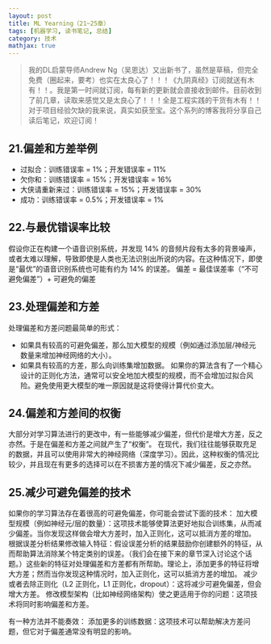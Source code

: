 ---layout: posttitle: ML Yearning（21~25章）tags: [机器学习, 读书笔记, 总结]category: 技术mathjax: true--->我的DL启蒙导师Andrew Ng（吴恩达）又出新书了，虽然是草稿，但完全免费（圈起来，要考）也实在太良心了！！！《九阴真经》订阅就送有木有！！。我是第一时间就订阅，每有新的更新就会直接收到邮件。目前收到了前几章，读取来感觉又是太良心了！！！全是工程实践的干货有木有！！对于项目经验欠缺的我来说，真实如获至宝。这个系列的博客我将分享自己读后笔记，欢迎订阅！## 21.偏差和方差举例* 过拟合：训练错误率 = 1%；开发错误率 = 11%* 欠你和：训练错误率 = 15%；开发错误率 = 16%* 大侠请重新来过：训练错误率 = 15%；开发错误率 = 30%* 成功：训练错误率 = 0.5%；开发错误率 = 1%## 22.与最优错误率比较假设你正在构建一个语音识别系统，并发现 14% 的音频片段有太多的背景噪声，或者太难以理解，导致即使是人类也无法识别出所说的内容。在这种情况下，即使是“最优”的语音识别系统也可能有约为 14% 的误差。    偏差 = 最佳误差率（“不可避免偏差”）+ 可避免的偏差## 23.处理偏差和方差处理偏差和方差问题最简单的形式：* 如果具有较高的可避免偏差，那么加大模型的规模（例如通过添加层/神经元数量来增加神经网络的大小）。* 如果具有较高的方差，那么向训练集增加数据。如果你的算法含有了一个精心设计的正则化方法，通常可以安全地加大模型的规模，而不会增加过拟合风险。避免使用更大模型的唯一原因就是这将使得计算代价变大。## 24.偏差和方差间的权衡大部分对学习算法进行的更改中，有一些能够减少偏差，但代价是增大方差，反之亦然。于是在偏差和方差之间就产生了“权衡”。在现代，我们往往能够获取充足的数据，并且可以使用非常大的神经网络（深度学习）。因此，这种权衡的情况比较少，并且现在有更多的选择可以在不损害方差的情况下减少偏差，反之亦然。## 25.减少可避免偏差的技术如果你的学习算法存在着很高的可避免偏差，你可能会尝试下面的技术：加大模型规模（例如神经元/层的数量）：这项技术能够使算法更好地拟合训练集，从而减少偏差。当你发现这样做会增大方差时，加入正则化，这可以抵消方差的增加。根据误差分析结果修改输入特征：假设误差分析的结果鼓励你创建额外的特征，从而帮助算法消除某个特定类别的误差。（我们会在接下来的章节深入讨论这个话题。）这些新的特征对处理偏差和方差都有所帮助。理论上，添加更多的特征将增大方差；然而当你发现这种情况时，加入正则化，这可以抵消方差的增加。减少或者去除正则化（L2 正则化，L1 正则化，dropout）：这将减少可避免偏差，但会增大方差。修改模型架构（比如神经网络架构）使之更适用于你的问题：这项技术将同时影响偏差和方差。有一种方法并不能奏效：添加更多的训练数据：这项技术可以帮助解决方差问题，但它对于偏差通常没有明显的影响。